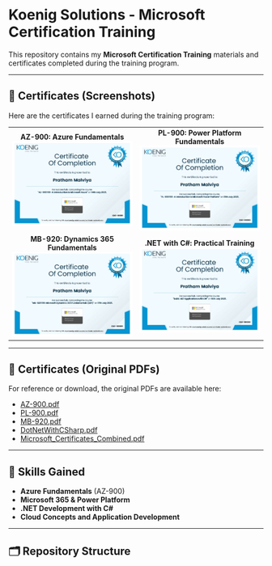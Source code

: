 # Koenig Solutions - Microsoft Certification Training

This repository contains my **Microsoft Certification Training** materials and certificates completed during the training program.  

---

## 📄 Certificates (Screenshots)

Here are the certificates I earned during the training program:

<p align="center">
  <table>
    <tr>
      <td align="center">
        <strong>AZ-900: Azure Fundamentals</strong><br>
        <img src="certificate_screenshots/AZ-900.jpg" alt="AZ-900" width="400" />
      </td>
      <td align="center">
        <strong>PL-900: Power Platform Fundamentals</strong><br>
        <img src="certificate_screenshots/PL-900.jpg" alt="PL-900" width="400" />
      </td>
    </tr>
    <tr>
      <td align="center">
        <strong>MB-920: Dynamics 365 Fundamentals</strong><br>
        <img src="certificate_screenshots/MB-920.jpg" alt="MB-920" width="400" />
      </td>
      <td align="center">
        <strong>.NET with C#: Practical Training</strong><br>
        <img src="certificate_screenshots/DotNetWithCSharp.jpg" alt=".NET with C#" width="400" />
      </td>
    </tr>
  </table>
</p>

---

## 📄 Certificates (Original PDFs)

For reference or download, the original PDFs are available here:

- [AZ-900.pdf](original_certificates/AZ-900.pdf)  
- [PL-900.pdf](original_certificates/PL-900.pdf)  
- [MB-920.pdf](original_certificates/MB-920.pdf)  
- [DotNetWithCSharp.pdf](original_certificates/DotNetWithCSharp.pdf)  
- [Microsoft_Certificates_Combined.pdf](original_certificates/Microsoft_Certificates_Combined.pdf)

---

## 🎯 Skills Gained

- **Azure Fundamentals** (AZ-900)  
- **Microsoft 365 & Power Platform**  
- **.NET Development with C#**  
- **Cloud Concepts and Application Development**

---

## 🗂 Repository Structure

